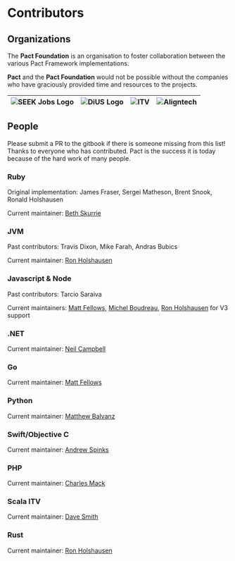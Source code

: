 # Contributors

## Organizations

The **Pact Foundation** is an organisation to foster collaboration between the various Pact Framework implementations.

**Pact** and the **Pact Foundation** would not be possible without the companies who have graciously provided time and resources to the projects.

| ![SEEK Jobs Logo](../.gitbook/assets/seek%20%281%29.jpg) | ![DiUS Logo](../.gitbook/assets/dius.png) | ![ITV](../.gitbook/assets/itv.png) | ![Aligntech](https://www.aligntech.com/img/align-logo.svg)
| :--- | :--- | :--- | :--- |


## People

Please submit a PR to the gitbook if there is someone missing from this list! Thanks to everyone who has contributed. Pact is the success it is today because of the hard work of many people.

### Ruby

Original implementation: James Fraser, Sergei Matheson, Brent Snook, Ronald Holshausen

Current maintainer: [Beth Skurrie](https://github.com/bethesque/)

### JVM

Past contributors: Travis Dixon, Mike Farah, Andras Bubics

Current maintainer: [Ron Holshausen](https://github.com/uglyog)

### Javascript & Node

Past contributors: Tarcio Saraiva

Current maintainers: [Matt Fellows](https://github.com/mefellows), [Michel Boudreau](https://github.com/mboudreau), [Ron Holshausen](https://github.com/uglyog) for V3 support

### .NET

Current maintainer: [Neil Campbell](https://github.com/neilcampbell)

### Go

Current maintainer: [Matt Fellows](https://github.com/mefellows)

### Python

Current maintainer: [Matthew Balvanz](https://github.com/matthewbalvanz-wf)

### Swift/Objective C

Current maintainer: [Andrew Spinks](https://github.com/andrewspinks)

### PHP

Current maintainer: [Charles Mack](https://github.com/mattermack)

### Scala ITV

Current maintainer: [Dave Smith](https://github.com/davesmith00000)

### Rust

Current maintainer: [Ron Holshausen](https://github.com/uglyog)
